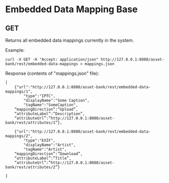 # Embedded Data Mapping Base

## GET
Returns all embedded data mappings currently in the system.

Example:
```
curl -X GET -H "Accept: application/json" http://127.0.0.1:8080/asset-bank/rest/embedded-data-mappings > mappings.json
```

Response (contents of "mappings.json" file):</p>
```
[
    {"url":"http://127.0.0.1:8080/asset-bank/rest/embedded-data-mappings/1",
    	"type":"IPTC",
    	"displayName":"Some Caption",
     	"tagName":"SomeCaption",
	“mappingDirection”:”Upload”,
	“attributeLabel”:”Description”,
	“attributeUrl”:”http://127.0.0.1:8080/asset-bank/rest/attributes/1”},

    {"url":"http://127.0.0.1:8080/asset-bank/rest/embedded-data-mappings/2",
    	"type":"EXIF",
    	"displayName":"Artist",
     	"tagName":"Artist",
	“mappingDirection”:”Download”,
	“attributeLabel”:”Title”,
	“attributeUrl”:”http://127.0.0.1:8080/asset-bank/rest/attributes/2”}

]
```
